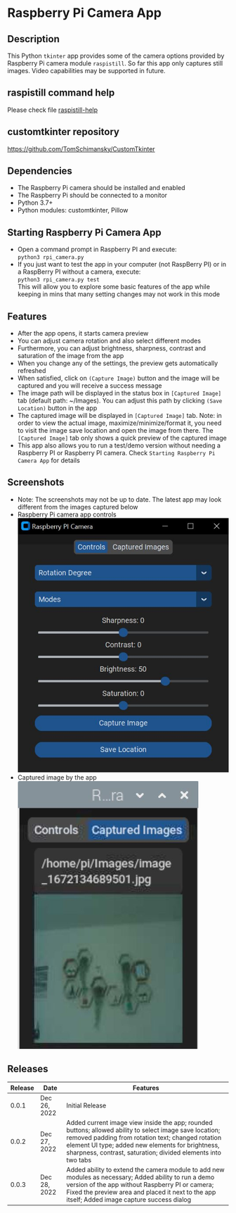 # Raspberry Pi Camera App
## Description
This Python `tkinter` app provides some of the camera options provided by Raspberry Pi camera module `raspistill`. So far this app only captures still images. Video capabilities may be supported in future.

## raspistill command help
Please check file [raspistill-help](raspistill-help)

## customtkinter repository
https://github.com/TomSchimansky/CustomTkinter

## Dependencies
- The Raspberry Pi camera should be installed and enabled
- The Raspberry Pi should be connected to a monitor
- Python 3.7+
- Python modules: customtkinter, Pillow

## Starting Raspberry Pi Camera App
- Open a command prompt in Raspberry PI and execute:  
`python3 rpi_camera.py`
- If you just want to test the app in your computer (not RaspBerry PI) or in a RaspBerry PI without a camera, execute:  
`python3 rpi_camera.py test`  
This will allow you to explore some basic features of the app while keeping in mins that many setting changes may not work in this mode

## Features
- After the app opens, it starts camera preview
- You can adjust camera rotation and also select different modes
- Furthermore, you can adjust brightness, sharpness, contrast and saturation of the image from the app
- When you change any of the settings, the preview gets automatically refreshed
- When satisfied, click on `(Capture Image)` button and the image will be captured and you will receive a success message
- The image path will be displayed in the status box in `[Captured Image]` tab (default path: ~/Images). You can adjust this path by clicking `(Save Location)` button in the app
- The captured image will be displayed in `[Captured Image]` tab. Note: in order to view the actual image, maximize/minimize/format it, you need to visit the image save location and open the image from there. The `[Captured Image]` tab only shows a quick preview of the captured image
- This app also allows you to run a test/demo version without needing a Raspberry PI or Raspberry PI camera. Check `Starting Raspberry Pi Camera App` for details

## Screenshots
* Note: The screenshots may not be up to date. The latest app may look different from the images captured below  
* Raspberry Pi camera app controls  
  ![Raspberry Pi Camera App](./images/rpi_image0.jpg)  
* Captured image by the app   
  ![Raspberry Pi Camera App](./images/rpi_image1.jpg)  

## Releases
|Release|Date|Features|
|-------|----|--------|
|0.0.1|Dec 26, 2022|Initial Release|
|0.0.2|Dec 27, 2022|Added current image view inside the app; rounded buttons; allowed ability to select image save location; removed padding from rotation text; changed rotation element UI type; added new elements for brightness, sharpness, contrast, saturation; divided elements into two tabs|
|0.0.3|Dec 28, 2022|Added ability to extend the camera module to add new modules as necessary; Added ability to run a demo version of the app without Raspberry PI or camera; Fixed the preview area and placed it next to the app itself; Added image capture success dialog|